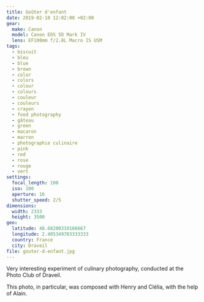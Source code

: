 ```yaml
---
title: Goûter d'enfant
date: 2019-02-10 12:02:00 +02:00
gear:
  make: Canon
  model: Canon EOS 5D Mark IV
  lens: EF100mm f/2.8L Macro IS USM
tags:
  - biscuit
  - bleu
  - blue
  - brown
  - color
  - colors
  - colour
  - colours
  - couleur
  - couleurs
  - crayon
  - food photography
  - gâteau
  - green
  - macaron
  - marron
  - photographie culinaire
  - pink
  - red
  - rose
  - rouge
  - vert
settings:
  focal_length: 100
  iso: 100
  aperture: 16
  shutter_speed: 2/5
dimensions:
  width: 2333
  height: 3500
geo:
  latitude: 48.68200319166667
  longitude: 2.405349703333333
  country: France
  city: Draveil
file: gouter-d-enfant.jpg
---
```


Very interesting experiment of culinary photography, conducted at the Photo Club of Draveil.

This photo, in particular, was composed with Henry and Clélia, with the help of Alain.

